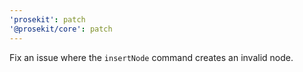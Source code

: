 ```yaml
---
'prosekit': patch
'@prosekit/core': patch
---
```


Fix an issue where the `insertNode` command creates an invalid node.
